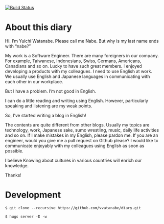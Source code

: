 [![Build Status](https://travis-ci.org/vvatanabe/diary.svg?branch=master)](https://travis-ci.org/vvatanabe/diary)

# About this diary

Hi. I’m Yuichi Watanabe. Please call me Nabe. But why is my last name ends with “nabe?”

My work is a Software Engineer. There are many foreigners in our company. For example, Taiwanese, Indonesians, Swiss, Germans, Americans, Canadians and so on. Lucky to have such great members. I enjoyed developing a products with my colleagues. I need to use English at work. We usually use English and Japanese languages in communicating with each other in our workplace.

But I have a problem. I’m not good in English.

I can do a little reading and writing using English. However, particularly speaking and listening are my weak points.

So, I’ve started writing a blog in English!

The contents are quite different from other blogs. Usually my topics are technology, work, Japanese sake, sumo wrestling, music, daily life activities and so on. If I make mistakes in my English, please pardon me. If you are an engineer, would you give me a pull request on Github please? I would like to communicate enjoyably with my colleagues using English as soon as possible.

I believe Knowing about cultures in various countries will enrich our knowledge.

Thanks!

# Development

```
$ git clone --recursive https://github.com/vvatanabe/diary.git
```

```
$ hugo server -D -w
```
